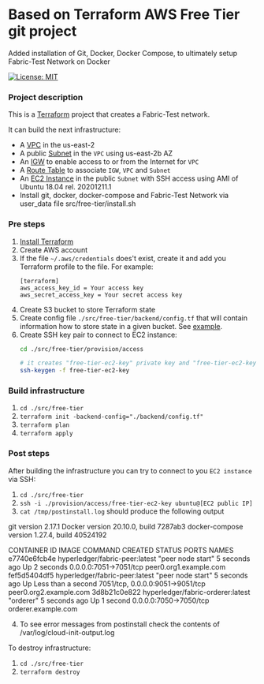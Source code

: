 # Based on Terraform AWS Free Tier git project

Added installation of Git, Docker, Docker Compose, to ultimately setup Fabric-Test Network on Docker

[![License: MIT](https://img.shields.io/badge/License-MIT-brightgreen.svg)](./LICENSE)

### Project description

This is a [Terraform](https://www.terraform.io/) project that creates a Fabric-Test network. 

It can build the next infrastructure:

* A [VPC](https://docs.aws.amazon.com/vpc/latest/userguide/what-is-amazon-vpc.html) in the us-east-2
* A public [Subnet](https://docs.aws.amazon.com/vpc/latest/userguide/working-with-vpcs.html#AddaSubnet) in the `VPC` using us-east-2b AZ
* An [IGW](https://docs.aws.amazon.com/vpc/latest/userguide/VPC_Internet_Gateway.html) to enable access to or from the Internet for `VPC`
* A [Route Table](https://docs.aws.amazon.com/vpc/latest/userguide/VPC_Route_Tables.html) to associate `IGW`, `VPC` and `Subnet`
* An [EC2 Instance](https://docs.aws.amazon.com/AWSEC2/latest/UserGuide/concepts.html) in the public `Subnet` with SSH access using AMI of Ubuntu 18.04 rel. 20201211.1
* Install git, docker, docker-compose and Fabric-Test Network via user_data file src/free-tier/install.sh

### Pre steps

1. [Install Terraform](https://learn.hashicorp.com/terraform/getting-started/install.html)
2. Create AWS account
3. If the file `~/.aws/credentials` does't exist, create it and add you Terraform profile to the file. For example:
   ```text
   [terraform]
   aws_access_key_id = Your access key
   aws_secret_access_key = Your secret access key 
   ```
4. Create S3 bucket to store Terraform state
5. Create config file `./src/free-tier/backend/config.tf` that will contain information how to store state in a given bucket. See [example](./src/free-tier/backend/example.config.tf).
6. Create SSH key pair to connect to EC2 instance:
   ```bash
   cd ./src/free-tier/provision/access

   # it creates "free-tier-ec2-key" private key and "free-tier-ec2-key.pub" public key
   ssh-keygen -f free-tier-ec2-key
   ``` 
   
### Build infrastructure

1. `cd ./src/free-tier`
2. `terraform init -backend-config="./backend/config.tf"`
3. `terraform plan`
4. `terraform apply`

### Post steps

After building the infrastructure you can try to connect to you `EC2 instance` via SSH:

1. `cd ./src/free-tier`
2. `ssh -i ./provision/access/free-tier-ec2-key ubuntu@[EC2 public IP]`
3. `cat /tmp/postinstall.log` should produce the following output

git version 2.17.1
Docker version 20.10.0, build 7287ab3
docker-compose version 1.27.4, build 40524192

CONTAINER ID   IMAGE                               COMMAND             CREATED         STATUS                  PORTS                              NAMES
e7740e6fcb4e   hyperledger/fabric-peer:latest      "peer node start"   5 seconds ago   Up 2 seconds            0.0.0.0:7051->7051/tcp             peer0.org1.example.com
fef5d5404df5   hyperledger/fabric-peer:latest      "peer node start"   5 seconds ago   Up Less than a second   7051/tcp, 0.0.0.0:9051->9051/tcp   peer0.org2.example.com
3d8b21c0e822   hyperledger/fabric-orderer:latest   "orderer"           5 seconds ago   Up 1 second             0.0.0.0:7050->7050/tcp             orderer.example.com

4. To see error messages from postinstall check the contents of /var/log/cloud-init-output.log

To destroy infrastructure:

1. `cd ./src/free-tier`
2. `terraform destroy`
